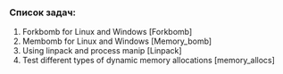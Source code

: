 ### Список задач: ###

1) Forkbomb for Linux and Windows [Forkbomb]
2) Membomb for Linux and Windows [Memory_bomb]
3) Using linpack and process manip [Linpack]
4) Test different types of dynamic memory allocations [memory_allocs]
